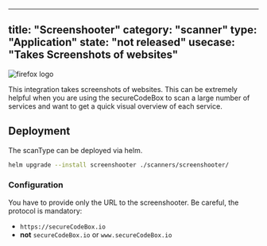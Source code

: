 
---
title: "Screenshooter"
category: "scanner"
type: "Application"
state: "not released"
usecase: "Takes Screenshots of websites"
---
![firefox logo](https://3u26hb1g25wn1xwo8g186fnd-wpengine.netdna-ssl.com/files/2019/10/logo-firefox.svg)

This integration takes screenshots of websites. This can be extremely helpful when you are using the secureCodeBox to scan a large number of services and want to get a quick visual overview of each service.

## Deployment

The scanType can be deployed via helm.

```bash
helm upgrade --install screenshooter ./scanners/screenshooter/
```

### Configuration

You have to provide only the URL to the screenshooter. Be careful, the protocol is mandatory:
* `https://secureCodeBox.io`
* **not** `secureCodeBox.io` or `www.secureCodeBox.io`

